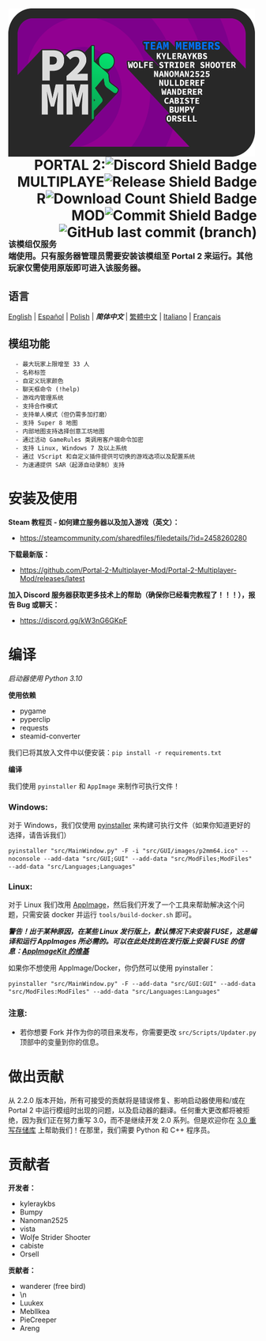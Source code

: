 <h1>
  <img src="https://github.com/Portal-2-Multiplayer-Mod/P2MM-ART/blob/e56d8c209eb3f143bb0607dc1e59730e517ecca6/Banners/P2MMBannerREADME.png" alt="P2MMBannerREADME" width="500" height="300" align="left">
  <a href="https://discord.gg/nXRygGNxyK">
    <img src="https://img.shields.io/discord/839651379034193920?color=blue&label=Discord%20Users&style=for-the-badge&logo=discord&logoWidth=20" alt="Discord Shield Badge" align="right">
  </a>
  <br>
  <a href="https://github.com/Portal-2-Multiplayer-Mod/Portal-2-Multiplayer-Mod/releases/latest">
    <img src="https://img.shields.io/github/release-date/Portal-2-Multiplayer-Mod/Portal-2-Multiplayer-Mod?color=red&label=Latest%20Release&style=for-the-badge" alt="Release Shield Badge" align="right">
  </a>
  <br>
    <img src="https://img.shields.io/github/downloads/Portal-2-Multiplayer-Mod/Portal-2-Multiplayer-Mod/total?style=for-the-badge&label=TOTAL%20DOWNLOAD%20COUNT" alt="Download Count Shield Badge" align="right">
  </a>
  <br>
  <a href="https://github.com/Portal-2-Multiplayer-Mod/Portal-2-Multiplayer-Mod/commits/main">
    <img src="https://img.shields.io/github/last-commit/Portal-2-Multiplayer-Mod/Portal-2-Multiplayer-Mod?label=LAST%20COMMIT%20(MAIN)&style=for-the-badge" alt="Commit Shield Badge" align="right">
  </a>
  <br>
  <a href="https://github.com/Portal-2-Multiplayer-Mod/Portal-2-Multiplayer-Mod/commits/finalcleanup">
    <img alt="GitHub last commit (branch)" src="https://img.shields.io/github/last-commit/Portal-2-Multiplayer-Mod/Portal-2-Multiplayer-Mod/finalcleanup?style=for-the-badge&label=LAST%20COMMIT%20(FINALCLEANUP)&color=%2334a5eb" align="right">
  </a>
  <br>
  <br>
  <br>
  <p align="right">PORTAL 2: MULTIPLAYER MOD</p>
</h1>

### 该模组仅服务端使用。只有服务器管理员需要安装该模组至 Portal 2 来运行。其他玩家仅需使用原版即可进入该服务器。

## 语言

[English](README.md) | [Español](README.es.md) | [Polish](README.pl.md) | **_简体中文_** | [繁體中文](README.zh-TW.md) | [Italiano](README.it.md) | [Français](README.fr.md)

## 模组功能

```
  - 最大玩家上限增至 33 人
  - 名称标签
  - 自定义玩家颜色
  - 聊天框命令 (!help)
  - 游戏内管理系统
  - 支持合作模式
  - 支持单人模式（但仍需多加打磨） 
  - 支持 Super 8 地图
  - 内部地图支持选择创意工坊地图
  - 通过活动 GameRules 类调用客户端命令加密
  - 支持 Linux, Windows 7 及以上系统
  - 通过 VScript 和自定义插件提供可切换的游戏选项以及配置系统
  - 为速通提供 SAR（起源自动录制）支持
```

# 安装及使用

**Steam 教程页 - 如何建立服务器以及加入游戏（英文）：**

- <https://steamcommunity.com/sharedfiles/filedetails/?id=2458260280>

**下载最新版：**

- <https://github.com/Portal-2-Multiplayer-Mod/Portal-2-Multiplayer-Mod/releases/latest>

**加入 Discord 服务器获取更多技术上的帮助（确保你已经看完教程了！！！），报告 Bug 或聊天：**

- <https://discord.gg/kW3nG6GKpF>


# 编译

*启动器使用 Python 3.10*

**使用依赖**

- pygame
- pyperclip
- requests
- steamid-converter

我们已将其放入文件中以便安装：`pip install -r requirements.txt`

**编译**

我们使用 `pyinstaller` 和 `AppImage` 来制作可执行文件！

### Windows:

对于 Windows，我们仅使用 [pyinstaller](https://pypi.org/project/pyinstaller/) 来构建可执行文件（如果你知道更好的选择，请告诉我们）

```shell
pyinstaller "src/MainWindow.py" -F -i "src/GUI/images/p2mm64.ico" --noconsole --add-data "src/GUI;GUI" --add-data "src/ModFiles;ModFiles" --add-data "src/Languages;Languages"
```

### Linux:

对于 Linux 我们改用 [AppImage](https://appimage.org/)，然后我们开发了一个工具来帮助解决这个问题，只需安装 docker 并运行 `tools/build-docker.sh` 即可。

***警告！出于某种原因，在某些 Linux 发行版上，默认情况下未安装 FUSE，这是编译和运行 AppImages 所必需的。可以在此处找到在发行版上安装 FUSE 的信息：[AppImageKit 的维基](https://github.com/AppImage/AppImageKit/wiki/FUSE)***

如果你不想使用 AppImage/Docker，你仍然可以使用 pyinstaller：

```shell
pyinstaller "src/MainWindow.py" -F --add-data "src/GUI:GUI" --add-data "src/ModFiles:ModFiles" --add-data "src/Languages:Languages"
```

### 注意:

- 若你想要 Fork 并作为你的项目来发布，你需要更改 `src/Scripts/Updater.py` 顶部中的变量到你的信息。


# 做出贡献

从 2.2.0 版本开始，所有可接受的贡献将是错误修复、影响启动器使用和/或在 Portal 2 中运行模组时出现的问题，以及启动器的翻译。任何重大更改都将被拒绝，因为我们正在努力重写 3.0，而不是继续开发 2.0 系列。但是欢迎你在 [3.0 重写存储库](https://github.com/Portal-2-Multiplayer-Mod/P2MM-Entanglement) 上帮助我们！在那里，我们需要 Python 和 C++ 程序员。

# 贡献者

**开发者：**

- kyleraykbs
- Bumpy
- Nanoman2525
- vista
- Wolƒe Strider Shoσter
- cabiste
- Orsell

**贡献者：**

- wanderer (free bird)
- \n
- Luukex
- MeblIkea
- PieCreeper
- Areng